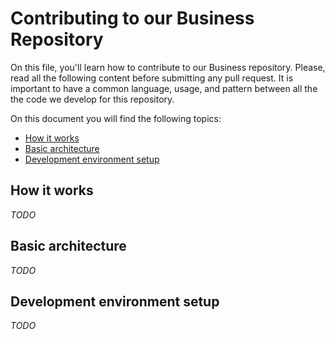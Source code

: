 # Contributing to our Business Repository

On this file, you'll learn how to contribute to our Business repository. Please, read all the following content before submitting any pull request. It is important to have a common language, usage, and pattern between all the the code we develop for this repository.

On this document you will find the following topics:

* [How it works](#how-it-works)
* [Basic architecture](#basic-architecture)
* [Development environment setup](#development-environment-setup)

## How it works

_TODO_

## Basic architecture

_TODO_

## Development environment setup

_TODO_

